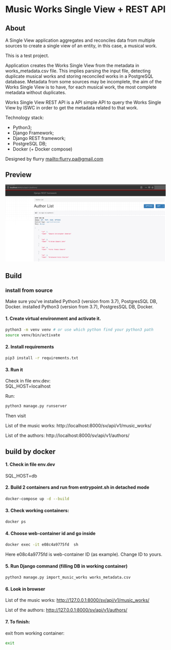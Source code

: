 # Music Works Single View + REST API
## About
A Single View application aggregates and reconciles data from multiple
sources to create a single view of an entity, in this case, a musical work.

This is a test project.

Application creates the Works Single View from the metadata in works_metadata.csv file.
This implies parsing the input file, detecting duplicate musical works and storing reconciled
works in a PostgreSQL database.
Metadata from some sources may be incomplete, the aim of the Works
Single View is to have, for each musical work, the most complete
metadata without duplicates.

Works Single View REST API is a API simple API to query the Works Single View by
ISWC in order to get the metadata related to that work.

Technology stack:
 - Python3;
 - Django Framework;
 - Django REST framework;
 - PostgreSQL DB;
 - Docker (+ Docker compose)

 Designed by flurry <mailto:flurry.pa@gmail.com>

## Preview
![a relative link](sv/static/sv/images/author_list.png)

## Build
### install from source
Make sure you've installed Python3 (version from 3.7), PostgresSQL DB, Docker. installed Python3 (version from 3.7), PostgresSQL DB, Docker.
#### 1. Create virtual environment and activate it.
```bash
python3 -m venv venv # or use which python find your python3 path
source venv/bin/activate
```
#### 2. Install requirements

```bash
pip3 install -r requirements.txt
``` 
#### 3. Run it 
Check in file env.dev:    
SQL_HOST=localhost

Run:
```bash
python3 manage.py runserver
```
Then visit

List of the music works:
http://localhost:8000/sv/api/v1/music_works/

List of the authors:
http://localhost:8000/sv/api/v1/authors/

## build by docker
#### 1. Check in file env.dev 
SQL_HOST=db

#### 2. Build 2 containers  and run from entrypoint.sh in detached mode
```bash
docker-compose up -d --build
```
#### 3.  Check working containers:
```bash
docker ps
```
#### 4. Choose web-container id  and go inside
```bash
docker exec -it e08c4a9775fd  sh
```
Here  e08c4a9775fd  is  web-container ID (as example). Change ID to yours.
#### 5. Run Django command (filling DB in working container)
```bash
python3 manage.py import_music_works works_metadata.csv
```
#### 6. Look in browser

List of the music works:
http://127.0.0.1:8000/sv/api/v1/music_works/

List of the authors:
http://127.0.0.1:8000/sv/api/v1/authors/

#### 7. To finish:
exit from working container:
```bash
exit
```